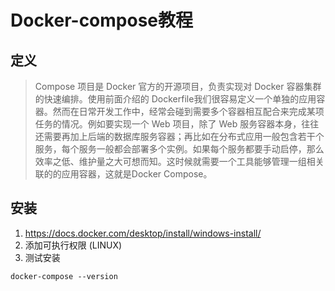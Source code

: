 # Docker-compose教程
## 定义
>  Compose 项目是 Docker 官方的开源项目，负责实现对 Docker 容器集群的快速编排。使用前面介绍的     Dockerfile我们很容易定义一个单独的应用容器。然而在日常开发工作中，经常会碰到需要多个容器相互配合来完成某项任务的情况。例如要实现一个 Web 项目，除了 Web 服务容器本身，往往还需要再加上后端的数据库服务容器；再比如在分布式应用一般包含若干个服务，每个服务一般都会部署多个实例。如果每个服务都要手动启停，那么效率之低、维护量之大可想而知。这时候就需要一个工具能够管理一组相关联的的应用容器，这就是Docker Compose。

## 安装

 1.  https://docs.docker.com/desktop/install/windows-install/
 2.  添加可执行权限 (LINUX)
 3.  测试安装
```
docker-compose --version
```